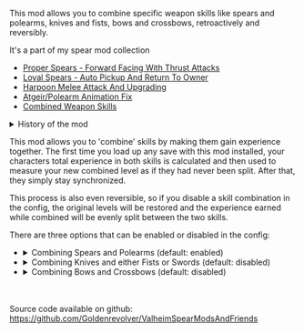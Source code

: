 This mod allows you to combine specific weapon skills like spears and polearms, knives and fists, bows and crossbows, retroactively and reversibly.

It's a part of my spear mod collection
- [Proper Spears - Forward Facing With Thrust Attacks](https://valheim.thunderstore.io/package/Goldenrevolver/Proper_Spears_Forward_Facing_With_Thrust_Attacks/)
- [Loyal Spears - Auto Pickup And Return To Owner](https://valheim.thunderstore.io/package/Goldenrevolver/Loyal_Spears_Auto_Pickup_And_Return_To_Owner/)
- [Harpoon Melee Attack And Upgrading](https://valheim.thunderstore.io/package/Goldenrevolver/Harpoon_Melee_Attack_And_Upgrading/)
- [Atgeir/Polearm Animation Fix](https://valheim.thunderstore.io/package/Goldenrevolver/Atgeir_Polearm_Animation_Fix/)
- [Combined Weapon Skills](https://valheim.thunderstore.io/package/Goldenrevolver/Combined_Weapon_Skills/)

<details> <summary>History of the mod</summary> With the release of Mistlands, Iron Gate originally wanted to split even more of the established weapon classes like axes, swords and clubs into one handed and two handed versions. Fortunately, they listened to feedback and abandoned that apart from splitting off the crossbow skill from the bow skill, which at least makes a bit more sense balancing wise. But now is the time to go into the opposite direction... and then I didn't mod Valheim for 8 months.</details>

This mod allows you to 'combine' skills by making them gain experience together. The first time you load up any save with this mod installed, your characters total experience in both skills is calculated and then used to measure your new combined level as if they had never been split. After that, they simply stay synchronized.

This process is also even reversible, so if you disable a skill combination in the config, the original levels will be restored and the experience earned while combined will be evenly split between the two skills.

There are three options that can be enabled or disabled in the config:
- <details> <summary>Combining Spears and Polearms (default: enabled)</summary> Fellow lovers of long sticks that poke people, enjoyers of spears, atgeirs, halberds, glaives, partisans, pikes, war scythes and other polearms. Long have we suffered under the rule of the skills that have a one handed and two handed version. But this ends now!</details>
- <details> <summary>Combining Knives and either Fists or Swords (default: disabled)</summary> Fellow assassins, thiefs and other rogues; enjoyers of small and personal weapons like daggers, knifes, claws, knuckles or even your bare fists. Long have we suffered under the rule of the skills that don't punish you for trying to enjoy a bit of variety. But this ends now!</details>
- <details> <summary>Combining Bows and Crossbows (default: disabled)</summary>Fellow marksman, archers, crossbowmen and other rangers; enjoyers of shooting enemies from a safe distance with a deadly projectile. Long have we suff... okay, we are using one of the strongest weapon type in the game, but wanna be even stronger?</details>
\
\
Source code available on github: https://github.com/Goldenrevolver/ValheimSpearModsAndFriends